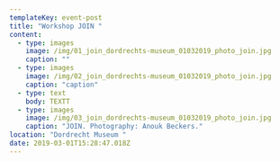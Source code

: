 ```yaml
---
templateKey: event-post
title: "Workshop JOIN "
content:
  - type: images
    image: /img/01_join_dordrechts-museum_01032019_photo_join.jpg
    caption: ""
  - type: images
    image: /img/02_join_dordrechts-museum_01032019_photo_join.jpg
    caption: "caption"
  - type: text
    body: TEXTT
  - type: images
    image: /img/03_join_dordrechts-museum_01032019_photo_join.jpg
    caption: "JOIN. Photography: Anouk Beckers."
location: "Dordrecht Museum "
date: 2019-03-01T15:28:47.018Z
---
```

